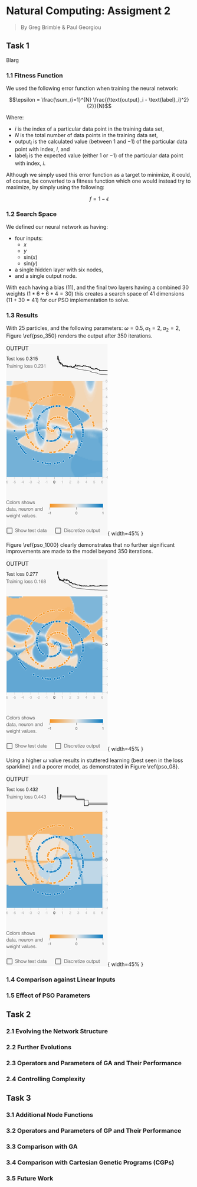 # Natural Computing: Assigment 2

> By Greg Brimble & Paul Georgiou

## Task 1

Blarg

### 1.1 Fitness Function

We used the following error function when training the neural network:

$$\epsilon = \frac{\sum_{i=1}^{N} \frac{(\text{output}_i - \text{label}_i)^2}{2}}{N}$$

Where:

- $i$ is the index of a particular data point in the training data set,
- $N$ is the total number of data points in the training data set,
- $\text{output}_i$ is the calculated value (between $1$ and $-1$) of the particular data point with index, $i$, and
- $\text{label}_i$ is the expected value (either $1$ or $-1$) of the particular data point with index, $i$.

Although we simply used this error function as a target to minimize, it could, of course, be converted to a fitness function which one would instead try to maximize, by simply using the following:

$$f = 1 - \epsilon$$

### 1.2 Search Space

We defined our neural network as having:

- four inputs:
  - $x$
  - $y$
  - $\text{sin}(x)$
  - $\text{sin}(y)$
- a single hidden layer with six nodes,
- and a single output node.

With each having a bias (11), and the final two layers having a combined 30 weights ($1 * 6 + 6 * 4 = 30$) this creates a search space of 41 dimensions ($11 + 30 = 41$) for our PSO implementation to solve.

### 1.3 Results

With 25 particles, and the following parameters: $\omega = 0.5, \alpha_1 = 2, \alpha_2 = 2$, Figure \ref{pso_350} renders the output after 350 iterations.

![PSO after 350 iterations\label{pso_350}](./assets/pso_25_05_2_2_350.png){ width=45% }

Figure \ref{pso_1000} clearly demonstrates that no further significant improvements are made to the model beyond 350 iterations.

![PSO after 1000 iterations\label{pso_1000}](./assets/pso_25_05_2_2_1000.png){ width=45% }

Using a higher $\omega$ value results in stuttered learning (best seen in the loss sparkline) and a poorer model, as demonstrated in Figure \ref{pso_08}.

![PSO with a higher $\omega = 0.8$\label{pso_08}](./assets/pso_25_08_2_2_350.png){ width=45% }

### 1.4 Comparison against Linear Inputs

### 1.5 Effect of PSO Parameters

## Task 2

### 2.1 Evolving the Network Structure

### 2.2 Further Evolutions

### 2.3 Operators and Parameters of GA and Their Performance

### 2.4 Controlling Complexity

## Task 3

### 3.1 Additional Node Functions

### 3.2 Operators and Parameters of GP and Their Performance

### 3.3 Comparison with GA

### 3.4 Comparison with Cartesian Genetic Programs (CGPs)

### 3.5 Future Work
